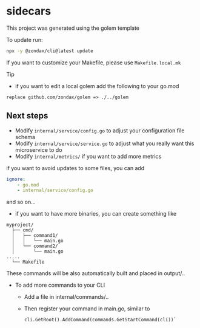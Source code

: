 # sidecars

This project was generated using the golem template

To update run:

```sh
npx -y @zondax/cli@latest update
```

If you want to customize your Makefile, please use `Makefile.local.mk`

Tip
- if you want to edit a local golem add the following to your go.mod
```text
replace github.com/zondax/golem => ./../golem
```

## Next steps

- Modify `internal/service/config.go` to adjust your configuration file schema
- Modify `internal/service/service.go` to adjust what you really want this microservice to do
- Modify `internal/metrics/` if you want to add more metrics

if you want to avoid updates to some files, you can add

```yaml
ignore:
    - go.mod
    - internal/service/config.go
```

and so on...

- if you want to have more binaries, you can create something like

```
myproject/
  ├── cmd/
  │   ├── command1/
  │   │   └── main.go
  │   └── command2/
  │       └── main.go
.....
  └── Makefile
```

These commands will be also automatically built and placed in output/..

- To add more commands to your CLI
  - Add a file in internal/commands/..
  - Then register your command in main.go, similar to 

    ```golang
    cli.GetRoot().AddCommand(commands.GetStartCommand(cli))`
    ```
